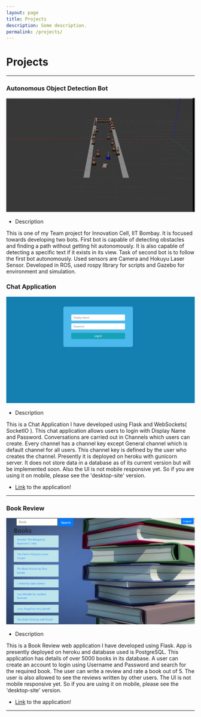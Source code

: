```yaml
---
layout: page
title: Projects
description: Some description.
permalink: /projects/
---
```


# Projects
<hr>

### Autonomous Object Detection Bot

![Autonomous-Bot](/assets/img/projects/bot.jpeg)

* Description

This is one of my Team project for Innovation Cell, IIT Bombay. It is focused towards developing two bots. First bot is capable of detecting obstacles and finding a path without getting hit autonomously. It is also capable of detecting a specific text if it exists in its view. Task of second bot is to follow the first bot autonomously. Used sensors are Camera and Hokuyu Laser Sensor. Developed in ROS, used rospy library for scripts and Gazebo for environment and simulation. 

### Chat Application 

![app-pichat](/assets/img/projects/app-pichat.png)

* Description

This is a Chat Application I have developed using Flask and WebSockets( SocketIO ). This chat application allows users to login with Display Name and Password. Conversations are carried out in Channels which users can create. Every channel has a channel key except General channel which is default channel for all users. This channel key is defined by the user who creates the channel. Presently it is deployed on heroku with gunicorn server. It does not store data in a database as of its current version but will be implemented soon. Also the UI is not mobile responsive yet. So if you are using it on mobile, please see the  'desktop-site' version.

* [Link](http://app-pichat.herokuapp.com/) to the application!

<hr>

### Book Review

![app-pichat](/assets/img/projects/app-pibooks.png)

* Description

This is a Book Review web application I have developed using Flask. App is presently deployed on heroku and database used is PostgreSQL. This application has details of over 5000 books in its database. A user can create an account to login using Username and Password and search for the required book. The user can write a review and rate a book out of 5. The user is also allowed to see the reviews written by other users. The UI is not mobile responsive yet. So if you are using it on mobile, please see the  'desktop-site' version.

* [Link](http://app-pibooks.herokuapp.com) to the application!

<hr>


